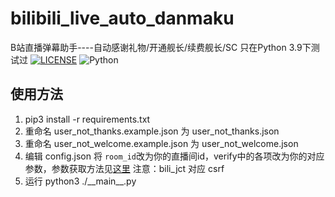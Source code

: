 # bilibili_live_auto_danmaku

B站直播弹幕助手----自动感谢礼物/开通舰长/续费舰长/SC
只在Python 3.9下测试过
[![LICENSE](https://img.shields.io/badge/LICENSE-GPLv3-red)](LICENSE)
![Python](https://img.shields.io/badge/Python-3.9-blue)

## 使用方法

1. pip3 install -r requirements.txt
2. 重命名 user_not_thanks.example.json 为 user_not_thanks.json
3. 重命名 user_not_welcome.example.json 为 user_not_welcome.json
4. 编辑 config.json 将 `room_id`改为你的直播间id，verify中的各项改为你的对应参数，参数获取方法见[这里](https://www.passkou.com/bilibili-api/#/get-credential)
   注意：bili_jct 对应 csrf
5. 运行 python3 ./\_\_main\_\_.py

```

```
